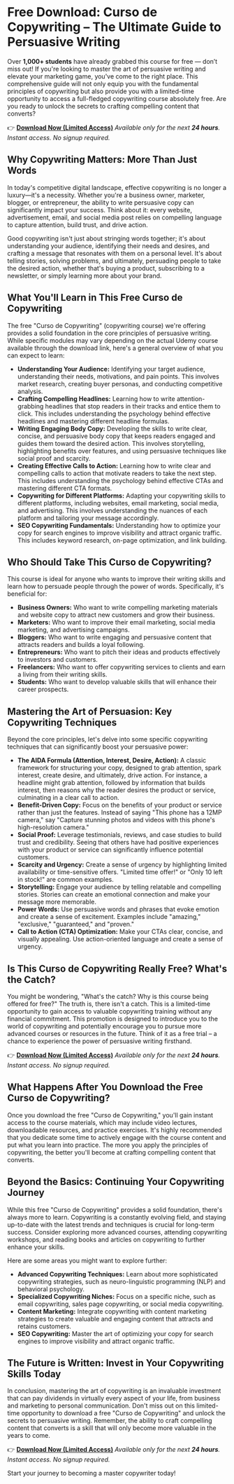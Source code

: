 # Free Download: Curso de Copywriting – The Ultimate Guide to Persuasive Writing

Over **1,000+ students** have already grabbed this course for free — don’t miss out! If you're looking to master the art of persuasive writing and elevate your marketing game, you've come to the right place. This comprehensive guide will not only equip you with the fundamental principles of copywriting but also provide you with a limited-time opportunity to access a full-fledged copywriting course absolutely free. Are you ready to unlock the secrets to crafting compelling content that converts?

👉 [**Download Now (Limited Access)**](https://udemywork.com/curso-de-copywriting)
_Available only for the next **24 hours**. Instant access. No signup required._

## Why Copywriting Matters: More Than Just Words

In today's competitive digital landscape, effective copywriting is no longer a luxury—it's a necessity. Whether you're a business owner, marketer, blogger, or entrepreneur, the ability to write persuasive copy can significantly impact your success. Think about it: every website, advertisement, email, and social media post relies on compelling language to capture attention, build trust, and drive action.

Good copywriting isn't just about stringing words together; it's about understanding your audience, identifying their needs and desires, and crafting a message that resonates with them on a personal level. It's about telling stories, solving problems, and ultimately, persuading people to take the desired action, whether that's buying a product, subscribing to a newsletter, or simply learning more about your brand.

## What You'll Learn in This Free Curso de Copywriting

The free "Curso de Copywriting" (copywriting course) we're offering provides a solid foundation in the core principles of persuasive writing. While specific modules may vary depending on the actual Udemy course available through the download link, here's a general overview of what you can expect to learn:

*   **Understanding Your Audience:** Identifying your target audience, understanding their needs, motivations, and pain points. This involves market research, creating buyer personas, and conducting competitive analysis.
*   **Crafting Compelling Headlines:** Learning how to write attention-grabbing headlines that stop readers in their tracks and entice them to click. This includes understanding the psychology behind effective headlines and mastering different headline formulas.
*   **Writing Engaging Body Copy:** Developing the skills to write clear, concise, and persuasive body copy that keeps readers engaged and guides them toward the desired action. This involves storytelling, highlighting benefits over features, and using persuasive techniques like social proof and scarcity.
*   **Creating Effective Calls to Action:** Learning how to write clear and compelling calls to action that motivate readers to take the next step. This includes understanding the psychology behind effective CTAs and mastering different CTA formats.
*   **Copywriting for Different Platforms:** Adapting your copywriting skills to different platforms, including websites, email marketing, social media, and advertising. This involves understanding the nuances of each platform and tailoring your message accordingly.
*   **SEO Copywriting Fundamentals:** Understanding how to optimize your copy for search engines to improve visibility and attract organic traffic. This includes keyword research, on-page optimization, and link building.

## Who Should Take This Curso de Copywriting?

This course is ideal for anyone who wants to improve their writing skills and learn how to persuade people through the power of words. Specifically, it's beneficial for:

*   **Business Owners:** Who want to write compelling marketing materials and website copy to attract new customers and grow their business.
*   **Marketers:** Who want to improve their email marketing, social media marketing, and advertising campaigns.
*   **Bloggers:** Who want to write engaging and persuasive content that attracts readers and builds a loyal following.
*   **Entrepreneurs:** Who want to pitch their ideas and products effectively to investors and customers.
*   **Freelancers:** Who want to offer copywriting services to clients and earn a living from their writing skills.
*   **Students:** Who want to develop valuable skills that will enhance their career prospects.

## Mastering the Art of Persuasion: Key Copywriting Techniques

Beyond the core principles, let's delve into some specific copywriting techniques that can significantly boost your persuasive power:

*   **The AIDA Formula (Attention, Interest, Desire, Action):** A classic framework for structuring your copy, designed to grab attention, spark interest, create desire, and ultimately, drive action. For instance, a headline might grab attention, followed by information that builds interest, then reasons why the reader desires the product or service, culminating in a clear call to action.
*   **Benefit-Driven Copy:** Focus on the benefits of your product or service rather than just the features. Instead of saying "This phone has a 12MP camera," say "Capture stunning photos and videos with this phone's high-resolution camera."
*   **Social Proof:** Leverage testimonials, reviews, and case studies to build trust and credibility. Seeing that others have had positive experiences with your product or service can significantly influence potential customers.
*   **Scarcity and Urgency:** Create a sense of urgency by highlighting limited availability or time-sensitive offers. "Limited time offer!" or "Only 10 left in stock!" are common examples.
*   **Storytelling:** Engage your audience by telling relatable and compelling stories. Stories can create an emotional connection and make your message more memorable.
*   **Power Words:** Use persuasive words and phrases that evoke emotion and create a sense of excitement. Examples include "amazing," "exclusive," "guaranteed," and "proven."
*   **Call to Action (CTA) Optimization:** Make your CTAs clear, concise, and visually appealing. Use action-oriented language and create a sense of urgency.

## Is This Curso de Copywriting Really Free? What's the Catch?

You might be wondering, "What's the catch? Why is this course being offered for free?" The truth is, there isn't a catch. This is a limited-time opportunity to gain access to valuable copywriting training without any financial commitment. This promotion is designed to introduce you to the world of copywriting and potentially encourage you to pursue more advanced courses or resources in the future. Think of it as a free trial – a chance to experience the power of persuasive writing firsthand.

👉 [**Download Now (Limited Access)**](https://udemywork.com/curso-de-copywriting)
_Available only for the next **24 hours**. Instant access. No signup required._

## What Happens After You Download the Free Curso de Copywriting?

Once you download the free "Curso de Copywriting," you'll gain instant access to the course materials, which may include video lectures, downloadable resources, and practice exercises. It's highly recommended that you dedicate some time to actively engage with the course content and put what you learn into practice. The more you apply the principles of copywriting, the better you'll become at crafting compelling content that converts.

## Beyond the Basics: Continuing Your Copywriting Journey

While this free "Curso de Copywriting" provides a solid foundation, there's always more to learn. Copywriting is a constantly evolving field, and staying up-to-date with the latest trends and techniques is crucial for long-term success. Consider exploring more advanced courses, attending copywriting workshops, and reading books and articles on copywriting to further enhance your skills.

Here are some areas you might want to explore further:

*   **Advanced Copywriting Techniques:** Learn about more sophisticated copywriting strategies, such as neuro-linguistic programming (NLP) and behavioral psychology.
*   **Specialized Copywriting Niches:** Focus on a specific niche, such as email copywriting, sales page copywriting, or social media copywriting.
*   **Content Marketing:** Integrate copywriting with content marketing strategies to create valuable and engaging content that attracts and retains customers.
*   **SEO Copywriting:** Master the art of optimizing your copy for search engines to improve visibility and attract organic traffic.

## The Future is Written: Invest in Your Copywriting Skills Today

In conclusion, mastering the art of copywriting is an invaluable investment that can pay dividends in virtually every aspect of your life, from business and marketing to personal communication. Don't miss out on this limited-time opportunity to download a free "Curso de Copywriting" and unlock the secrets to persuasive writing. Remember, the ability to craft compelling content that converts is a skill that will only become more valuable in the years to come.

👉 [**Download Now (Limited Access)**](https://udemywork.com/curso-de-copywriting)
_Available only for the next **24 hours**. Instant access. No signup required._

Start your journey to becoming a master copywriter today!
